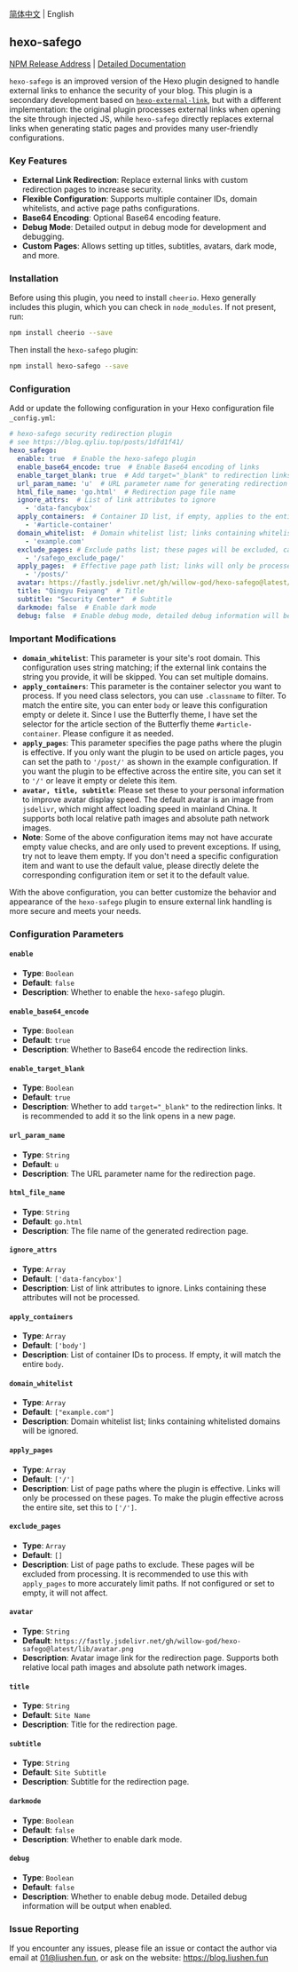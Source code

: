 [简体中文](README.md) | English

## hexo-safego

[NPM Release Address](https://www.npmjs.com/package/hexo-safego) | [Detailed Documentation](https://blog.liushen.fun/posts/1dfd1f41/)

`hexo-safego` is an improved version of the Hexo plugin designed to handle external links to enhance the security of your blog. This plugin is a secondary development based on [`hexo-external-link`](https://github.com/hvnobug/hexo-external-link), but with a different implementation: the original plugin processes external links when opening the site through injected JS, while `hexo-safego` directly replaces external links when generating static pages and provides many user-friendly configurations.

### Key Features

- **External Link Redirection**: Replace external links with custom redirection pages to increase security.
- **Flexible Configuration**: Supports multiple container IDs, domain whitelists, and active page paths configurations.
- **Base64 Encoding**: Optional Base64 encoding feature.
- **Debug Mode**: Detailed output in debug mode for development and debugging.
- **Custom Pages**: Allows setting up titles, subtitles, avatars, dark mode, and more.

### Installation

Before using this plugin, you need to install `cheerio`. Hexo generally includes this plugin, which you can check in `node_modules`. If not present, run:

```bash
npm install cheerio --save
```

Then install the `hexo-safego` plugin:

```bash
npm install hexo-safego --save
```

### Configuration

Add or update the following configuration in your Hexo configuration file `_config.yml`:

```yaml
# hexo-safego security redirection plugin
# see https://blog.qyliu.top/posts/1dfd1f41/
hexo_safego:
  enable: true  # Enable the hexo-safego plugin
  enable_base64_encode: true  # Enable Base64 encoding of links
  enable_target_blank: true  # Add target="_blank" to redirection links
  url_param_name: 'u'  # URL parameter name for generating redirection links
  html_file_name: 'go.html'  # Redirection page file name
  ignore_attrs:  # List of link attributes to ignore
    - 'data-fancybox'
  apply_containers:  # Container ID list, if empty, applies to the entire body
    - '#article-container'
  domain_whitelist:  # Domain whitelist list; links containing whitelisted domains will be ignored
    - 'example.com'
  exclude_pages: # Exclude paths list; these pages will be excluded, can be used with apply_pages
    - '/safego_exclude_page/'
  apply_pages:  # Effective page path list; links will only be processed on these pages
    - '/posts/'
  avatar: https://fastly.jsdelivr.net/gh/willow-god/hexo-safego@latest/lib/avatar.png  # Avatar image link
  title: "Qingyu Feiyang"  # Title
  subtitle: "Security Center"  # Subtitle
  darkmode: false  # Enable dark mode
  debug: false  # Enable debug mode, detailed debug information will be output
```

### Important Modifications

- **`domain_whitelist`**: This parameter is your site's root domain. This configuration uses string matching; if the external link contains the string you provide, it will be skipped. You can set multiple domains.
- **`apply_containers`**: This parameter is the container selector you want to process. If you need class selectors, you can use `.classname` to filter. To match the entire site, you can enter `body` or leave this configuration empty or delete it. Since I use the Butterfly theme, I have set the selector for the article section of the Butterfly theme `#article-container`. Please configure it as needed.
- **`apply_pages`**: This parameter specifies the page paths where the plugin is effective. If you only want the plugin to be used on article pages, you can set the path to `'/post/'` as shown in the example configuration. If you want the plugin to be effective across the entire site, you can set it to `'/'` or leave it empty or delete this item.
- **`avatar, title, subtitle`**: Please set these to your personal information to improve avatar display speed. The default avatar is an image from `jsdelivr`, which might affect loading speed in mainland China. It supports both local relative path images and absolute path network images.
- **Note**: Some of the above configuration items may not have accurate empty value checks, and are only used to prevent exceptions. If using, try not to leave them empty. If you don't need a specific configuration item and want to use the default value, please directly delete the corresponding configuration item or set it to the default value.

With the above configuration, you can better customize the behavior and appearance of the `hexo-safego` plugin to ensure external link handling is more secure and meets your needs.

### Configuration Parameters

#### `enable`
- **Type**: `Boolean`
- **Default**: `false`
- **Description**: Whether to enable the `hexo-safego` plugin.

#### `enable_base64_encode`
- **Type**: `Boolean`
- **Default**: `true`
- **Description**: Whether to Base64 encode the redirection links.

#### `enable_target_blank`
- **Type**: `Boolean`
- **Default**: `true`
- **Description**: Whether to add `target="_blank"` to the redirection links. It is recommended to add it so the link opens in a new page.

#### `url_param_name`
- **Type**: `String`
- **Default**: `u`
- **Description**: The URL parameter name for the redirection page.

#### `html_file_name`
- **Type**: `String`
- **Default**: `go.html`
- **Description**: The file name of the generated redirection page.

#### `ignore_attrs`
- **Type**: `Array`
- **Default**: `['data-fancybox']`
- **Description**: List of link attributes to ignore. Links containing these attributes will not be processed.

#### `apply_containers`
- **Type**: `Array`
- **Default**: `['body']`
- **Description**: List of container IDs to process. If empty, it will match the entire `body`.

#### `domain_whitelist`
- **Type**: `Array`
- **Default**: `["example.com"]`
- **Description**: Domain whitelist list; links containing whitelisted domains will be ignored.

#### `apply_pages`
- **Type**: `Array`
- **Default**: `['/']`
- **Description**: List of page paths where the plugin is effective. Links will only be processed on these pages. To make the plugin effective across the entire site, set this to `['/']`.

#### `exclude_pages`
- **Type**: `Array`
- **Default**: `[]`
- **Description**: List of page paths to exclude. These pages will be excluded from processing. It is recommended to use this with `apply_pages` to more accurately limit paths. If not configured or set to empty, it will not affect.

#### `avatar`
- **Type**: `String`
- **Default**: `https://fastly.jsdelivr.net/gh/willow-god/hexo-safego@latest/lib/avatar.png`
- **Description**: Avatar image link for the redirection page. Supports both relative local path images and absolute path network images.

#### `title`
- **Type**: `String`
- **Default**: `Site Name`
- **Description**: Title for the redirection page.

#### `subtitle`
- **Type**: `String`
- **Default**: `Site Subtitle`
- **Description**: Subtitle for the redirection page.

#### `darkmode`
- **Type**: `Boolean`
- **Default**: `false`
- **Description**: Whether to enable dark mode.

#### `debug`
- **Type**: `Boolean`
- **Default**: `false`
- **Description**: Whether to enable debug mode. Detailed debug information will be output when enabled.

### Issue Reporting

If you encounter any issues, please file an issue or contact the author via email at 01@liushen.fun, or ask on the website: https://blog.liushen.fun